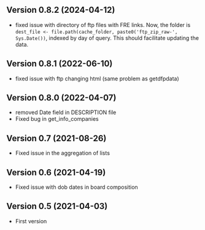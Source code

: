 ## Version 0.8.2 (2024-04-12)

- fixed issue with directory of ftp files with FRE links. Now, the folder is `dest_file <- file.path(cache_folder, paste0('ftp_zip_raw-', Sys.Date())`, indexed by day of query. This should facilitate updating the data.

## Version 0.8.1 (2022-06-10)

- fixed issue with ftp changing html (same problem as getdfpdata)

## Version 0.8.0 (2022-04-07)

- removed Date field in DESCRIPTION file
- Fixed bug in get_info_companies

## Version 0.7 (2021-08-26)

- Fixed issue in the aggregation of lists

## Version 0.6 (2021-04-19)

- Fixed issue with dob dates in board composition

## Version 0.5 (2021-04-03)

- First version
